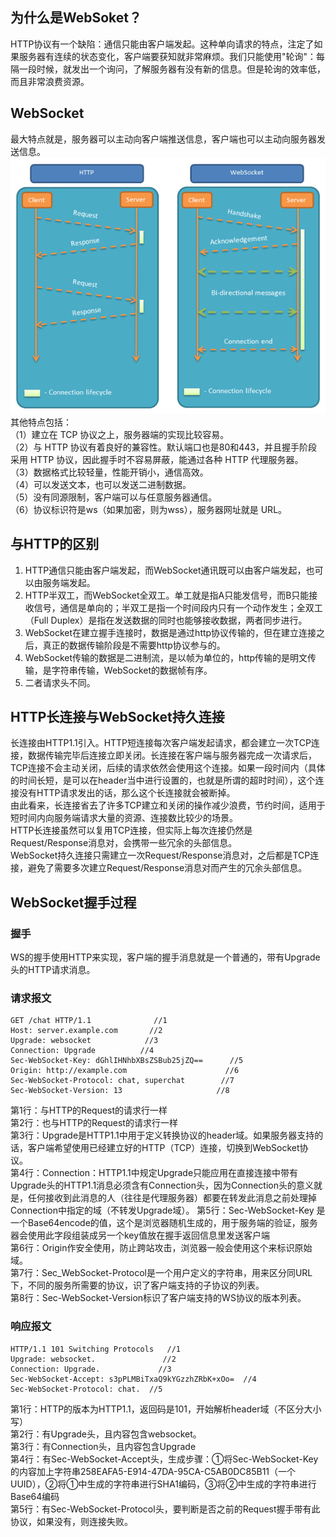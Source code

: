 ## 为什么是WebSoket？  
HTTP协议有一个缺陷：通信只能由客户端发起。这种单向请求的特点，注定了如果服务器有连续的状态变化，客户端要获知就非常麻烦。我们只能使用"轮询"：每隔一段时候，就发出一个询问，了解服务器有没有新的信息。但是轮询的效率低，而且非常浪费资源。           

## WebSocket    
最大特点就是，服务器可以主动向客户端推送信息，客户端也可以主动向服务器发送信息。              
![](img/websocket.png)           
其他特点包括：           
（1）建立在 TCP 协议之上，服务器端的实现比较容易。              
（2）与 HTTP 协议有着良好的兼容性。默认端口也是80和443，并且握手阶段采用 HTTP 协议，因此握手时不容易屏蔽，能通过各种 HTTP 代理服务器。              
（3）数据格式比较轻量，性能开销小，通信高效。              
（4）可以发送文本，也可以发送二进制数据。              
（5）没有同源限制，客户端可以与任意服务器通信。              
（6）协议标识符是ws（如果加密，则为wss），服务器网址就是 URL。                 
           
## 与HTTP的区别       
1. HTTP通信只能由客户端发起，而WebSocket通讯既可以由客户端发起，也可以由服务端发起。  
2. HTTP半双工，而WebSocket全双工。单工就是指A只能发信号，而B只能接收信号，通信是单向的；半双工是指一个时间段内只有一个动作发生；全双工（Full Duplex）是指在发送数据的同时也能够接收数据，两者同步进行。             
3. WebSocket在建立握手连接时，数据是通过http协议传输的，但在建立连接之后，真正的数据传输阶段是不需要http协议参与的。         
4. WebSocket传输的数据是二进制流，是以帧为单位的，http传输的是明文传输，是字符串传输，WebSocket的数据帧有序。
5. 二者请求头不同。           

## HTTP长连接与WebSocket持久连接          
长连接由HTTP1.1引入。HTTP短连接每次客户端发起请求，都会建立一次TCP连接，数据传输完毕后连接立即关闭。长连接在客户端与服务器完成一次请求后，TCP连接不会主动关闭，后续的请求依然会使用这个连接。如果一段时间内（具体的时间长短，是可以在header当中进行设置的，也就是所谓的超时时间），这个连接没有HTTP请求发出的话，那么这个长连接就会被断掉。           
由此看来，长连接省去了许多TCP建立和关闭的操作减少浪费，节约时间，适用于短时间内向服务端请求大量的资源、连接数比较少的场景。            
HTTP长连接虽然可以复用TCP连接，但实际上每次连接仍然是Request/Response消息对，会携带一些冗余的头部信息。           
WebSocket持久连接只需建立一次Request/Response消息对，之后都是TCP连接，避免了需要多次建立Request/Response消息对而产生的冗余头部信息。             

## WebSocket握手过程        
### 握手
WS的握手使用HTTP来实现，客户端的握手消息就是一个普通的，带有Upgrade头的HTTP请求消息。          
### 请求报文     
```
GET /chat HTTP/1.1              //1
Host: server.example.com       //2
Upgrade: websocket            //3
Connection: Upgrade          //4
Sec-WebSocket-Key: dGhlIHNhbXBsZSBub25jZQ==      //5
Origin: http://example.com                      //6
Sec-WebSocket-Protocol: chat, superchat        //7
Sec-WebSocket-Version: 13                     //8
```                    
第1行：与HTTP的Request的请求行一样             
第2行：也与HTTP的Request的请求行一样             
第3行：Upgrade是HTTP1.1中用于定义转换协议的header域。如果服务器支持的话，客户端希望使用已经建立好的HTTP（TCP）连接，切换到WebSocket协议。              
第4行：Connection：HTTP1.1中规定Upgrade只能应用在直接连接中带有Upgrade头的HTTP1.1消息必须含有Connection头，因为Connection头的意义就是，任何接收到此消息的人（往往是代理服务器）都要在转发此消息之前处理掉Connection中指定的域（不转发Upgrade域）。
第5行：Sec-WebSocket-Key 是一个Base64encode的值，这个是浏览器随机生成的，用于服务端的验证，服务器会使用此字段组装成另一个key值放在握手返回信息里发送客户端           
第6行：Origin作安全使用，防止跨站攻击，浏览器一般会使用这个来标识原始域。            
第7行：Sec_WebSocket-Protocol是一个用户定义的字符串，用来区分同URL下，不同的服务所需要的协议，识了客户端支持的子协议的列表。               
第8行：Sec-WebSocket-Version标识了客户端支持的WS协议的版本列表。             

### 响应报文
```
HTTP/1.1 101 Switching Protocols   //1
Upgrade: websocket.               //2
Connection: Upgrade.             //3
Sec-WebSocket-Accept: s3pPLMBiTxaQ9kYGzzhZRbK+xOo=  //4
Sec-WebSocket-Protocol: chat.  //5
``` 
第1行：HTTP的版本为HTTP1.1，返回码是101，开始解析header域（不区分大小写）              
第2行：有Upgrade头，且内容包含websocket。             
第3行：有Connection头，且内容包含Upgrade              
第4行：有Sec-WebSocket-Accept头，生成步骤：①将Sec-WebSocket-Key的内容加上字符串258EAFA5-E914-47DA-95CA-C5AB0DC85B11（一个UUID），②将①中生成的字符串进行SHA1编码，③将②中生成的字符串进行Base64编码            
第5行：有Sec-WebSocket-Protocol头，要判断是否之前的Request握手带有此协议，如果没有，则连接失败。              




